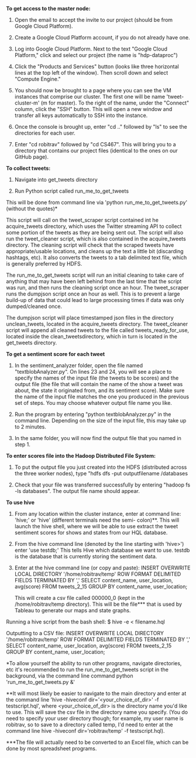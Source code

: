 <b>To get access to the master node:</b>

1) Open the email to accept the invite to our project (should be from Google Cloud Platform).

2) Create a Google Cloud Platform account, if you do not already have one.

3) Log into Google Cloud Platform. Next to the text "Google Cloud Platform," click and select our project (the name is "hdp-dataproc")

4) Click the "Products and Services" button (looks like three horizontal lines at the top left of the window). Then scroll down and select "Compute Engine."

5) You should now be brought to a page where you can see the VM instances that comprise our cluster. The first one will be name 'tweet-cluster-m' (m for master). To the right of the name, under the "Connect" column, click the "SSH" button. This will open a new window and transfer all keys automatically to SSH into the instance.

6) Once the console is brought up, enter "cd .." followed by "ls" to see the directories for each user.

7) Enter "cd robitrav" followed by "cd CS467". This will bring you to a directory that contains our project files (identical to the ones on our GitHub page). 

<b>To collect tweets:</b>

1) Navigate into get_tweets directory

2) Run Python script called run_me_to_get_tweets

This will be done from command line via 'python run_me_to_get_tweets.py' (without the quotes)*
	
This script will call on the tweet_scraper script contained int he acquire_tweets directory, which uses the Twitter streaming 		API to collect some portion of the tweets as they are being sent out. The script will also run the tweet_cleaner script, which 		is also contained in the acquire_tweets directory. The cleaning script will check that the scraped tweets have 				appropriate/usable locations, and cleans up the text a little bit (discarding hashtags, etc). It also converts the tweets to a tab delimited text file, which is generally preferred by HDFS.

The run_me_to_get_tweets script will run an initial cleaning to take care of anything that may have been left behind from the last
	time that the script was run, and then runs the cleaning script once an hour. The tweet_scraper runs the dumpjson script once an 
	hour as well. This is to prevent a large build-up of data that could lead to large processing times if data was only dumped/cleaned once.
	
The dumpjson script will place timestamped json files in the directory unclean_tweets, located in the acquire_tweets directory. The 
	tweet_cleaner script will append all cleaned tweets to the file called tweets_ready_for_use, located inside the clean_tweetsdirectory,
	which in turn is located in the get_tweets directory.	

<b>To get a sentiment score for each tweet</b>

1) In the sentiment_analyzer folder, open the file named "textblobAnalyzer.py". On lines 23 and 24, you will see a place to specify the names of the input file (the tweets to be scores) and the output file (the file that will contain the name of the show a tweet was about, the state it originated from, and its sentiment score). Make sure the name of the input file matches the one you produced in the previous set of steps. You may choose whatever output file name you like.

2) Run the program by entering "python textblobAnalyzer.py" in the command line. Depending on the size of the input file, this may take up to 2 minutes. 

3) In the same folder, you will now find the output file that you named in step 1.

<b>To enter scores file into the Hadoop Distributed File System:</b>

1) To put the output file you just created into the HDFS (distributed across the three worker nodes), type "hdfs dfs -put outputfilename /databases

2) Check that your file was transferred successfully by entering "hadoop fs -ls databases". The output file name should appear.


<b>To use hive</b>
1)	From any location within the cluster instance, enter at command line: 'hive;' or 'hive' (different terminals need the semi-		colon)**. This will launch the hive shell, where we will be able to use extract the tweet sentiment scores for shows and states from our HQL database.

2)	From the hive command line (denoted by the line starting with 'hive>') enter 'use testdb;' This tells Hive which database we 		want to use. testdb is the database that is currently storing the sentiment data.

3)	Enter at the hive command line (or copy and paste):
	INSERT OVERWRITE LOCAL DIRECTORY '/home/robitrav/temp' 
	ROW FORMAT DELIMITED 
	FIELDS TERMINATED BY ','
	SELECT content_name, user_location, avg(score) FROM tweets_2_15 GROUP BY content_name, user_location;
	
	This will create a csv file called 000000_0 (kept in the /home/robitrav/temp directory). This will be the file*** that is used 		by Tableau to generate our maps and state graphs.


Running a hive script from the bash shell:
$ hive -e < filename.hql

Outputting to a CSV file:
INSERT OVERWRITE LOCAL DIRECTORY '/home/robitrav/temp' 
ROW FORMAT DELIMITED 
FIELDS TERMINATED BY ','
SELECT content_name, user_location, avg(score) FROM tweets_2_15 GROUP BY content_name, user_location;

*To allow yourself the ability to run other programs, navigate directories, etc it's recommended to run the run_me_to_get_tweets
script in the background, via the command line command python 'run_me_to_get_tweets.py &'

**It will most likely be easier to navigate to the main directory and enter at the command line 'hive -hiveconf dir='<your_choice_of_dir>' -f testscript.hql',
where <your_choice_of_dir> is the directory name you'd like to use. This will save the csv file in the directory name you specify. (You do need to specify your
user directory though; for example, my user name is robitrav, so to save to a directory called temp, I'd need to enter at the command line 
hive -hiveconf dir='robitrav/temp' -f testscript.hql).

***The file will actually need to be converted to an Excel file, which can be done by most spreadsheet programs.
